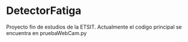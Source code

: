 # DetectorFatiga
Proyecto fin de estudios de la ETSIT. 
Actualmente el codigo principal se encuentra en pruebaWebCam.py
